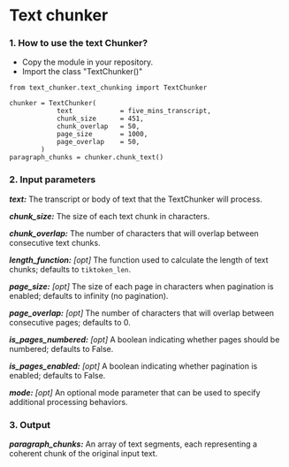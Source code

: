 # Text chunker

### 1. How to use the text Chunker?
- Copy the module in your repository. 
- Import the class "TextChunker()"
```
from text_chunker.text_chunking import TextChunker

chunker = TextChunker(
            text            = five_mins_transcript,
            chunk_size      = 451,
            chunk_overlap   = 50,
            page_size       = 1000,
            page_overlap    = 50,
        )
paragraph_chunks = chunker.chunk_text()
```
### 2. Input parameters
***text:***  The transcript or body of text that the TextChunker will process.

***chunk_size:*** The size of each text chunk in characters.

***chunk_overlap:*** The number of characters that will overlap between consecutive text chunks.

***length_function:*** *[opt]* The function used to calculate the length of text chunks; defaults to `tiktoken_len`.

***page_size:*** *[opt]* The size of each page in characters when pagination is enabled; defaults to infinity (no pagination).

***page_overlap:*** *[opt]* The number of characters that will overlap between consecutive pages; defaults to 0.

***is_pages_numbered:*** *[opt]* A boolean indicating whether pages should be numbered; defaults to False.

***is_pages_enabled:*** *[opt]* A boolean indicating whether pagination is enabled; defaults to False.

***mode:*** *[opt]* An optional mode parameter that can be used to specify additional processing behaviors.

### 3. Output

***paragraph_chunks:*** An array of text segments, each representing a coherent chunk of the original input text.
